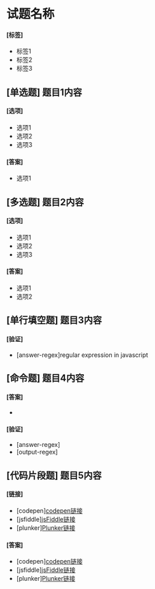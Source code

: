# 试题名称
#### [标签]
* 标签1
* 标签2
* 标签3

## [单选题] 题目1内容
#### [选项]
* 选项1
* 选项2
* 选项3

#### [答案]
* 选项1

## [多选题] 题目2内容
#### [选项]
* 选项1
* 选项2
* 选项3

#### [答案]
* 选项1
* 选项2

## [单行填空题] 题目3内容
#### [验证]
* [answer-regex]regular expression in javascript

## [命令题] 题目4内容
#### [答案]
*
#### [验证]
* [answer-regex]
* [output-regex]

## [代码片段题] 题目5内容
#### [链接]
* [codepen][codepen链接](http://codepen.io/iliadraznin/pen/JcqbE)
* [jsfiddle][jsFiddle链接](https://jsfiddle.net/)
* [plunker][Plunker链接](http://plnkr.co/edit/tg25kr)

#### [答案]
* [codepen][codepen链接](http://codepen.io/iliadraznin/pen/JcqbE)
* [jsfiddle][jsFiddle链接](https://jsfiddle.net/)
* [plunker][Plunker链接](http://plnkr.co/edit/tg25kr)